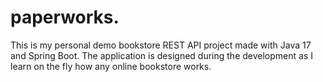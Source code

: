 # paperworks.
This is my personal demo bookstore REST API project made with Java 17 and Spring Boot. The application is designed during the development as I learn on the fly how any online bookstore works.
